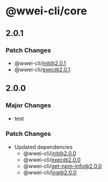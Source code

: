 # @wwei-cli/core

## 2.0.1

### Patch Changes

- @wwei-cli/init@2.0.1
- @wwei-cli/exec@2.0.1

## 2.0.0

### Major Changes

- test

### Patch Changes

- Updated dependencies
  - @wwei-cli/init@2.0.0
  - @wwei-cli/exec@2.0.0
  - @wwei-cli/get-npm-info@2.0.0
  - @wwei-cli/log@2.0.0
